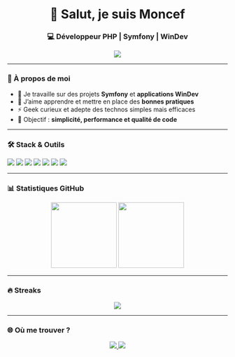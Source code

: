 <!-- Banner -->
<h1 align="center">👋 Salut, je suis Moncef</h1>
<h3 align="center">💻 Développeur PHP | Symfony | WinDev</h3>

<p align="center">
  <img src="https://readme-typing-svg.herokuapp.com?size=22&duration=3000&color=00BFFF&center=true&vCenter=true&lines=Geek+%7C+Passionné+de+Code;PHP+Symfony+Developer;WinDev+Lover;Toujours+en+mode+%E2%9C%A8+Learn+More" />
</p>

---

### 🚀 À propos de moi  
- 🔭 Je travaille sur des projets **Symfony** et **applications WinDev**  
- 🌱 J’aime apprendre et mettre en place des **bonnes pratiques**  
- ⚡ Geek curieux et adepte des technos simples mais efficaces  
- 🎯 Objectif : **simplicité, performance et qualité de code**

---

### 🛠️ Stack & Outils
<p>
  <img src="https://img.shields.io/badge/PHP-777BB4?style=for-the-badge&logo=php&logoColor=white" />
  <img src="https://img.shields.io/badge/Symfony-000000?style=for-the-badge&logo=symfony&logoColor=white" />
  <img src="https://img.shields.io/badge/Windev-FF9900?style=for-the-badge" />
  <img src="https://img.shields.io/badge/MySQL-4479A1?style=for-the-badge&logo=mysql&logoColor=white" />
  <img src="https://img.shields.io/badge/PostgreSQL-316192?style=for-the-badge&logo=postgresql&logoColor=white" />
  <img src="https://img.shields.io/badge/Docker-2496ED?style=for-the-badge&logo=docker&logoColor=white" />
  <img src="https://img.shields.io/badge/Git-F05032?style=for-the-badge&logo=git&logoColor=white" />
</p>

---

### 📊 Statistiques GitHub
<p align="center">
  <img src="https://github-readme-stats.vercel.app/api?username=moncef&show_icons=true&theme=tokyonight" height="150"/>
  <img src="https://github-readme-stats.vercel.app/api/top-langs/?username=moncef&layout=compact&theme=tokyonight" height="150"/>
</p>

---

### 🔥 Streaks
<p align="center">
  <img src="https://github-readme-streak-stats.herokuapp.com/?user=moncef&theme=tokyonight" />
</p>

---

### 🌐 Où me trouver ?
<p align="center">
  <a href="https://www.linkedin.com/in/moncef-labidi-8253b1134/">
    <img src="https://img.shields.io/badge/LinkedIn-0A66C2?style=for-the-badge&logo=linkedin&logoColor=white" />
  </a>
  <a href="https://acesoftware.fr">
    <img src="https://img.shields.io/badge/Website-000000?style=for-the-badge&logo=About.me&logoColor=white" />
  </a>
</p>
